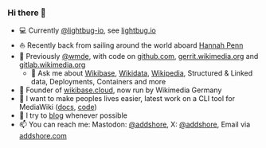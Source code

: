 ### Hi there 👋

- 💻 Currently [@lightbug-io](https://github.com/lightbug-io), see [lightbug.io](https://lightbug.io/)
- ⛵ Recently back from sailing around the world aboard [Hannah Penn](https://sailinghannahpenn.co.uk/)
- 🏢 Previously [@wmde](https://github.com/wmde), with code on [github.com](https://github.com), [gerrit.wikimedia.org](https://gerrit.wikimedia.org/) and [gitlab.wikimedia.org](https://gitlab.wikimedia.org)
  - 💬 Ask me about [Wikibase](https://wikiba.se), [Wikidata](https://www.wikidata.org), [Wikipedia](https://www.wikipedia.org), Structured & Linked data, Deployments, Containers and more
- 🔭 Founder of [wikibase.cloud](https://wikibase.cloud), now run by Wikimedia Germany
- 🌱 I want to make peoples lives easier, latest work on a CLI tool for MediaWiki ([docs](https://www.mediawiki.org/wiki/Cli), [code](https://gitlab.wikimedia.org/releng/cli))
- 📓 I try to [blog](https://addshore.com) whenever possible
- 📫 You can reach me: Mastodon: [@addshore](https://mas.to/@Addshore), X: [@addshore](https://x.com/addshore), Email via [addshore.com](http://addshore.com/contact)

<!--
**addshore/addshore** is a ✨ _special_ ✨ repository because its `README.md` (this file) appears on your GitHub profile.

Here are some ideas to get you started:

- 🔭 I’m currently working on ...
- 🌱 I’m currently learning ...
- 👯 I’m looking to collaborate on ...
- 🤔 I’m looking for help with ...
- 😄 Pronouns: ...
- ⚡ Fun fact: ...
-->
